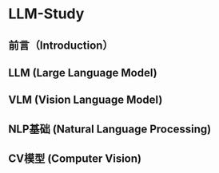 # LLM-Study
## 前言（Introduction）

## LLM (Large Language Model)

## VLM (Vision Language Model)

## NLP基础 (Natural Language Processing)

## CV模型 (Computer Vision)

